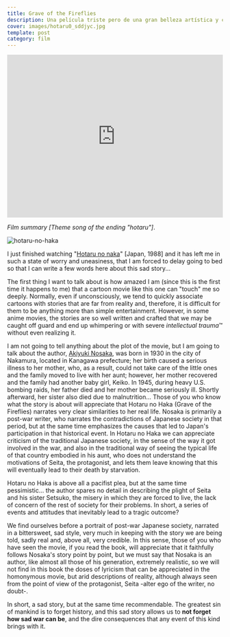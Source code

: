```yaml
---
title: Grave of the Fireflies
description: Una película triste pero de una gran belleza artística y con mucha ternura en sus personajes
cover: images/hotaru0_sddjyc.jpg
template: post
category: film
---
```


<iframe width="100%" height="380" src="https://www.youtube.com/embed/4vPeTSRd580" title="YouTube video player" frameborder="0" allow="accelerometer; autoplay; clipboard-write; encrypted-media; gyroscope; picture-in-picture" allowfullscreen></iframe>

*Film summary [Theme song of the ending "hotaru"]*.

![hotaru-no-haka](/blog/grave-of-the-fireflies/images/hotaru-no-haka_rrthup.jpg "hotaru-no-haka")

I just finished watching "[Hotaru no naka](http://www.imdb.com/title/tt0095327/)" [Japan, 1988] and it has left me in such a state of worry and uneasiness, that I am forced to delay going to bed so that I can write a few words here about this sad story...

The first thing I want to talk about is how amazed I am (since this is the first time it happens to me) that a cartoon movie like this one can "touch" me so deeply. Normally, even if unconsciously, we tend to quickly associate cartoons with stories that are far from reality and, therefore, it is difficult for them to be anything more than simple entertainment. However, in some anime movies, the stories are so well written and crafted that we may be caught off guard and end up whimpering or with severe *intellectual trauma*™ without even realizing it.

I am not going to tell anything about the plot of the movie, but I am going to talk about the author, [Akiyuki Nosaka](http://en.wikipedia.org/wiki/Akiyuki_Nosaka "Akiyuki Nosaka"), was born in 1930 in the city of Nakamura, located in Kanagawa prefecture; her birth caused a serious illness to her mother, who, as a result, could not take care of the little ones and the family moved to live with her aunt; however, her mother recovered and the family had another baby girl, Keiko. In 1945, during heavy U.S. bombing raids, her father died and her mother became seriously ill. Shortly afterward, her sister also died due to malnutrition... Those of you who know what the story is about will appreciate that Hotaru no Haka (Grave of the Fireflies) narrates very clear similarities to her real life. Nosaka is primarily a post-war writer, who narrates the contradictions of Japanese society in that period, but at the same time emphasizes the causes that led to Japan's participation in that historical event. In Hotaru no Haka we can appreciate criticism of the traditional Japanese society, in the sense of the way it got involved in the war, and also in the traditional way of seeing the typical life of that country embodied in his aunt, who does not understand the motivations of Seita, the protagonist, and lets them leave knowing that this will eventually lead to their death by starvation.

Hotaru no Haka is above all a pacifist plea, but at the same time pessimistic... the author spares no detail in describing the plight of Seita and his sister Setsuko, the misery in which they are forced to live, the lack of concern of the rest of society for their problems. In short, a series of events and attitudes that inevitably lead to a tragic outcome?

We find ourselves before a portrait of post-war Japanese society, narrated in a bittersweet, sad style, very much in keeping with the story we are being told, sadly real and, above all, very credible. In this sense, those of you who have seen the movie, if you read the book, will appreciate that it faithfully follows Nosaka's story point by point, but we must say that Nosaka is an author, like almost all those of his generation, extremely realistic, so we will not find in this book the doses of lyricism that can be appreciated in the homonymous movie, but arid descriptions of reality, although always seen from the point of view of the protagonist, Seita -alter ego of the writer, no doubt-.

In short, a sad story, but at the same time recommendable. The greatest sin of mankind is to forget history, and this sad story allows us to **not forget how sad war can be**, and the dire consequences that any event of this kind brings with it.